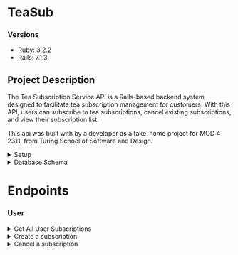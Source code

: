# TeaSub

### Versions
- Ruby: 3.2.2
- Rails: 7.1.3

## Project Description

The Tea Subscription Service API is a Rails-based backend system designed to facilitate tea subscription management for customers. With this API, users can subscribe to tea subscriptions, cancel existing subscriptions, and view their subscription list.


This api was built with by a developer as a take_home project for MOD 4 2311, from Turing School of Software and Design.

<details>
  <summary>Setup</summary>
  1. Fork and/or Clone this Repo from GitHub.
  2. In your terminal use `$ git clone <ssh or https path>`.
  3. Change into the cloned directory using `$ cd example`.
  4. Install the gem packages using `$ bundle install`.
  5. Database Migrations can be set up by running: 

  $ rails db:{drop,create,migrate,seed}
  ```
</details>


<details>
  <summary>Testing</summary>

  Test using the terminal utilizing RSpec:

  ```bash
  $ bundle exec rspec spec/<follow directory path to test specific files>
  ```

  or test the whole suite with `$ bundle exec rspec`
</details>



<details>
  <summary>Database Schema</summary>

  ```
ActiveRecord::Schema[7.1].define(version: 2024_05_04_062655) do
  enable_extension "plpgsql"

  create_table "customers", force: :cascade do |t|
    t.string "first_name"
    t.string "last_name"
    t.string "email"
    t.text "address"
    t.datetime "created_at", null: false
    t.datetime "updated_at", null: false
  end

  create_table "subscriptions", force: :cascade do |t|
    t.string "title"
    t.decimal "price"
    t.string "status", default: "active"
    t.string "frequency"
    t.bigint "customer_id", null: false
    t.bigint "tea_id", null: false
    t.datetime "created_at", null: false
    t.datetime "updated_at", null: false
    t.index ["customer_id"], name: "index_subscriptions_on_customer_id"
    t.index ["tea_id"], name: "index_subscriptions_on_tea_id"
  end

  create_table "teas", force: :cascade do |t|
    t.string "title"
    t.text "description"
    t.integer "temperature"
    t.integer "brew_time"
    t.datetime "created_at", null: false
    t.datetime "updated_at", null: false
  end

  add_foreign_key "subscriptions", "customers"
  add_foreign_key "subscriptions", "teas"
end

```
</details>


# Endpoints
### User
<details>
<summary> Get All User Subscriptions</summary>


Request:

```http
GET /customers/:id/subscriptions
Content-Type: application/json
Accept: application/json
```

Response: `status: 200`

```json
[
    {
        "id": 2,
        "title": "Subscription 2",
        "price": "14.99",
        "status": "cancelled",
        "frequency": "monthly",
        "customer_id": 2,
        "tea_id": 3,
        "created_at": "2024-05-04T07:19:34.020Z",
        "updated_at": "2024-05-04T07:19:34.020Z"
    }
]
```
</details>

<details>
<summary>Create a subscription</summary>

Request:

```http
POST /subscriptions
Content-Type: application/json
Accept: application/json
```

Body:

```json
{
  "subscription": {
    "title": "Subscription 3",
    "price": 9,
    "frequency": "monthly",
    "customer_id": 2,
    "tea_id": 2
  }
}
```

Response: `status: 200`

```json
{
    "id": 4,
    "title": "Subscription 3",
    "price": "9.0",
    "status": "active",
    "frequency": "monthly",
    "customer_id": 2,
    "tea_id": 2,
    "created_at": "2024-05-09T20:36:59.319Z",
    "updated_at": "2024-05-09T20:36:59.319Z"
}
```
</details>


<details>
<summary> Cancel a subscription </summary>
Request:

```http
DELETE /subscriptions/3
Content-Type: application/json
Accept: application/json
```

Response: `status: 204`
</details>
